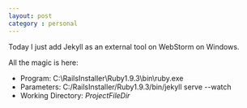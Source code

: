 ```yaml
---
layout: post
category : personal
---
```

Today I just add Jekyll as an external tool on WebStorm on Windows.

All the magic is here:
- Program: C:\RailsInstaller\Ruby1.9.3\bin\ruby.exe
- Parameters: C:/RailsInstaller/Ruby1.9.3/bin/jekyll serve --watch
- Working Directory: $ProjectFileDir$
